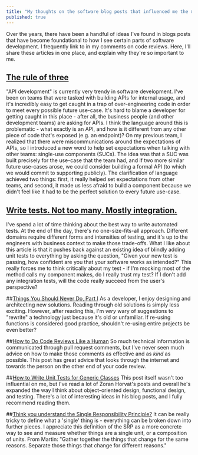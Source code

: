```yaml
---
title: "My thoughts on the software blog posts that influenced me the most"
published: true
---
```


Over the years, there have been a handful of ideas I've found in blogs posts that have become foundational to how I see certain parts of software development. I frequently link to in my comments on code reviews. Here, I'll share these articles in one place, and explain why they're so important to me.

## [The rule of three](https://blog.codinghorror.com/rule-of-three/)
"API development" is currently very trendy in software development. I've been on teams that were tasked with building APIs for internal usage, and it's incredibly easy to get caught in a trap of over-engineering code in order to meet every possible future use-case. It's hard to blame a developer for getting caught in this place - after all, the business people (and other development teams) are asking for APIs.
I think the language around this is problematic - what exactly is an API, and how is it different from any other piece of code that's exposed (e.g. an endpoint)? On my previous team, I realized that there were miscommunications around the expectations of APIs, so I introduced a new word to help set expectations when talking with other teams: single-use components (SUCs). The idea was that a SUC was built precisely for the use-case that the team had, and if two more similar future use-cases arose, we could consider building a formal API (to which we would commit to supporting publicly).
The clarification of language achieved two things: first, it really helped set expectations from other teams, and second, it made us less afraid to build a component because we didn't feel like it had to be the perfect solution to every future use-case.

## [Write tests. Not too many. Mostly integration.](https://kentcdodds.com/blog/write-tests)
I've spend a lot of time thinking about the best way to write automated tests. At the end of the day, there's no one-size-fits-all approach. Different domains require different forms and intensities of testing, and it's up to the engineers with business context to make those trade-offs.
What I like about this article is that it pushes back against an existing idea of blindly adding unit tests to everything by asking the question, "Given your new test is passing, how confident are you that your software works as intended?" This really forces me to think critically about my test - if I'm mocking most of the method calls my component makes, do I really trust my test? If I don't add any integration tests, will the code really succeed from the user's perspective?

##[Things You Should Never Do, Part I](https://www.joelonsoftware.com/2000/04/06/things-you-should-never-do-part-i/)
As a developer, I enjoy designing and architecting new solutions. Reading through old solutions is simply less exciting. However, after reading this, I'm _very_ wary of suggestions to "rewrite" a technology just because it's old or unfamiliar. If re-using functions is considered good practice, shouldn't re-using entire projects be even better?

##[How to Do Code Reviews Like a Human](https://mtlynch.io/human-code-reviews-1/)
So much technical information is communicated through pull request comments, but I've never seen much advice on how to make those comments as effective and as _kind_ as possible. This post has great advice that looks through the internet and towards the person on the other end of your code review.

##[How to Write Unit Tests for Generic Classes](http://codinghelmet.com/articles/how-to-write-unit-tests-for-generic-classes)
This post itself wasn't too influential on me, but I've read a lot of Zoran Horvat's posts and overall he's expanded the way I think about object-oriented design, functional design, and testing. There's a lot of interesting ideas in his blog posts, and I fully recommend reading them.

##[Think you understand the Single Responsibility Principle?](https://hackernoon.com/you-dont-understand-the-single-responsibility-principle-abfdd005b137)
It can be really tricky to define what a 'single' thing is - everything can be broken down into further pieces. I appreciate this definition of the SRP as a more concrete way to see and measure whether things are a single unit, or a composition of units.
From Martin: "Gather together the things that change for the same reasons. Separate those things that change for different reasons."





